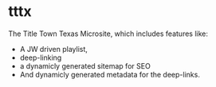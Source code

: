 # tttx
The Title Town Texas Microsite, which includes features like:

* A JW driven playlist, 
* deep-linking 
* a dynamicly generated sitemap for SEO
* And dynamicly generated metadata for the deep-links.
